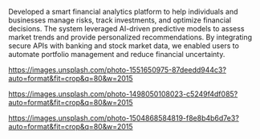 Developed a smart financial analytics platform to help individuals and businesses manage risks, track investments, and optimize financial decisions. The system leveraged AI-driven predictive models to assess market trends and provide personalized recommendations. By integrating secure APIs with banking and stock market data, we enabled users to automate portfolio management and reduce financial uncertainty.

https://images.unsplash.com/photo-1551650975-87deedd944c3?auto=format&fit=crop&q=80&w=2015

https://images.unsplash.com/photo-1498050108023-c5249f4df085?auto=format&fit=crop&q=80&w=2015

https://images.unsplash.com/photo-1504868584819-f8e8b4b6d7e3?auto=format&fit=crop&q=80&w=2015

